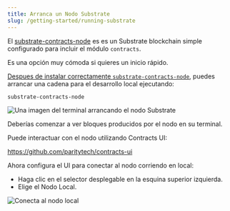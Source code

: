 ```yaml
---
title: Arranca un Nodo Substrate
slug: /getting-started/running-substrate
---
```


El [substrate-contracts-node](https://github.com/paritytech/substrate-contracts-node#note) es es un Substrate blockchain simple configurado para incluir el módulo `contracts`.

Es una opción muy cómoda si quieres un inicio rápido.

[Despues de instalar correctamente `substrate-contracts-node`](/getting-started/setup), puedes arrancar una cadena para el desarrollo local ejecutando:

```bash
substrate-contracts-node
```

![Una imagen del terminal arrancando el nodo Substrate](/img/substrate-contracts-node.png)

Deberías comenzar a ver bloques producidos por el nodo en su terminal.

Puede interactuar con el nodo utilizando Contracts UI:

<a href="https://contracts-ui.substrate.io">https://github.com/paritytech/contracts-ui</a>

Ahora configura el UI para conectar al nodo corriendo en local:

- Haga clic en el selector desplegable en la esquina superior izquierda.
- Elige el Nodo Local.

![Conecta al nodo local](/img/contracts-ui-local-node.png)
